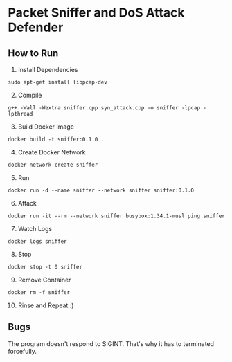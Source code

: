 # Packet Sniffer and DoS Attack Defender

## How to Run

1. Install Dependencies 

```
sudo apt-get install libpcap-dev
```

2. Compile

```
g++ -Wall -Wextra sniffer.cpp syn_attack.cpp -o sniffer -lpcap -lpthread
```

3. Build Docker Image

```
docker build -t sniffer:0.1.0 .
```

4. Create Docker Network

```
docker network create sniffer
```

5. Run

```
docker run -d --name sniffer --network sniffer sniffer:0.1.0
```

6. Attack

```
docker run -it --rm --network sniffer busybox:1.34.1-musl ping sniffer
```

7. Watch Logs

```
docker logs sniffer
```

8. Stop

```
docker stop -t 0 sniffer
```

9. Remove Container

```
docker rm -f sniffer
```

10. Rinse and Repeat :)

## Bugs

The program doesn't respond to SIGINT. That's why it has to terminated forcefully.
